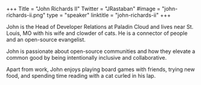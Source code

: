 +++
Title = "John Richards II"
Twitter = "JRastaban"
#image = "john-richards-ii.png"
type = "speaker"
linktitle = "john-richards-ii"
+++

John is the Head of Developer Relations at Paladin Cloud and lives near St. Louis, MO with his wife and clowder of cats. He is a connector of people and an open-source evangelist.

John is passionate about open-source communities and how they elevate a common good by being intentionally inclusive and collaborative. 

Apart from work, John enjoys playing board games with friends, trying new food, and spending time reading with a cat curled in his lap.
